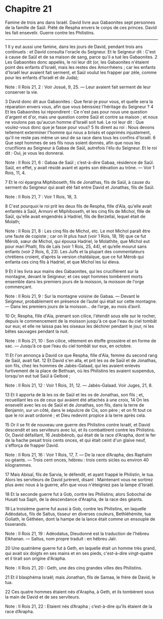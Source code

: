 # Chapitre 21

Famine de trois ans dans Israël.
David livre aux Gabaonites sept personnes de la famille de Saül.
Piété de Respha envers le corps de ces princes.
David les fait ensevelir.
Guerre contre les Philistins.

***

1 Il y eut aussi une famine, dans les jours de David, pendant trois ans continuels : et David consulta l'oracle du Seigneur. Et le Seigneur dit : C'est à cause de Saül et de sa maison de sang, parce qu'il a tué les Gabaonites. 2 Les Gabaonites donc appelés, le roi leur dit (or, les Gabaonites n'étaient point des enfants d'Israël, mais les restes des Amorrhéens ; car les enfants d'Israël leur avaient fait serment, et Saül voulut les frapper par zèle, comme pour les enfants d'Israël et de Juda);

<span class="bible-note">Note : </span> II Rois 21, 2 : Voir Josué, 9, 25. ― Leur avaient fait serment de leur conserver la vie.

3 David donc dit aux Gabaonites : Que ferai-je pour vous, et quelle sera la réparation envers vous, afin que vous bénissiez l'héritage du Seigneur ? 4 Et les Gabaonites lui répondirent : Ce n'est pas pour nous une question d'argent et d'or, mais une question contre Saül et contre sa maison ; et nous ne voulons pas qu'aucun homme d'Israël soit tué. Le roi leur dit : Que voulez-vous donc que je fasse pour vous? 5 Ils dirent au roi : Nous devons tellement exterminer l'homme qui nous a brisés et opprimés injustement, qu'il ne reste pas même un seul de sa race dans tous les confins d'Israël. 6 Que sept hommes de ses fils nous soient donnés, afin que nous les crucifiions au Seigneur à Gabaa de Saül, autrefois l'élu du Seigneur. Et le roi dit : Oui, je vous les donnerai.

<span class="bible-note">Note : </span> II Rois 21, 6 : Gabaa de Saül ; c’est-à-dire Gabaa, résidence de Saül. Saül, en effet, y avait résidé avant et après son élévation au trône. ― Voir 1 Rois, 11, 4.


7 Et le roi épargna Miphiboseth, fils de Jonathas, fils de Saül, à cause du serment du Seigneur qui avait été fait entre David et Jonathas, fils de Saül.

<span class="bible-note">Note : </span> II Rois 21, 7 : Voir 1 Rois, 18, 3.

8 C'est pourquoi le roi prit les deux fils de Respha, fille d'Aïa, qu'elle avait enfantés à Saül, Armoni et Miphiboseth, et les cinq fils de Michol, fille de Saül, qu'elle avait engendrés à Hadriel, fils de Berzellaï, lequel était de Molath;

<span class="bible-note">Note : </span> II Rois 21, 8 : Les cinq fils de Michol, etc. Le mot Michol paraît être une faute de copiste ; car on lit plus haut (voir 1 Rois, 18, 19) que ce fut Mérob, sœur de Michol, qui épousa Hadriel, le Molathite, que Michol eut pour mari Phalti, fils de Laïs (voir 1 Rois, 25, 44), et qu’elle mourut sans enfants (voir 2 Rois, 6, 23). Les Juifs et la plupart des commentateurs chrétiens croient, d’après la version chaldaïque, que ce fut Mérob qui enfanta ces cinq fils à Hadriel, et que Michol les lui éleva.

9 Et il les livra aux mains des Gabaonites, qui les crucifièrent sur la montagne, devant le Seigneur; et ces sept hommes tombèrent morts ensemble dans les premiers jours de la moisson, la moisson de l'orge commençant.

<span class="bible-note">Note : </span> II Rois 21, 9 : Sur la montagne voisine de Gabaa. ― Devant le Seigneur, probablement en présence de l’autel qui était sur cette montagne. ― Dans les premiers jours de la moisson… de l’orge, au mois d’avril.


10 Or, Respha, fille d'Aïa, prenant son cilice, l'étendit sous elle sur le rocher, depuis le commencement de la moisson jusqu'à ce que l'eau du ciel tombât sur eux; et elle ne laissa pas les oiseaux les déchirer pendant le jour, ni les bêtes sauvages pendant la nuit.

<span class="bible-note">Note : </span> II Rois 21, 10 : Son cilice, vêtement en étoffe grossière et en forme de sac. ― Jusqu’à ce que l’eau du ciel tombât sur eux, en octobre.

11 Et l'on annonça à David ce que Respha, fille d'Aïa, femme du second rang de Saül, avait fait. 12 Et David s'en alla, et prit les os de Saül et de Jonathas, son fils, chez les hommes de Jabès-Galaad, qui les avaient enlevés furtivement de la place de Bethsan, où les Philistins les avaient suspendus, lorsqu'on eut tué Saül à Gelboé ;

<span class="bible-note">Note : </span> II Rois 21, 12 : Voir 1 Rois, 31, 12. ― Jabès-Galaad. Voir Juges, 21, 8.

13 Et il apporta de là les os de Saül et les os de Jonathas, son fils ; et, recueillant les os de ceux qui avaient été attachés à une croix, 14 On les ensevelit avec les os de Saül et de Jonathas, son fils, dans la terre de Benjamin, sur un côté, dans le sépulcre de Cis, son père ; et on fit tout ce que le roi avait ordonné ; et Dieu redevint propice à la terre après cela.


15 Or il se fit de nouveau une guerre des Philistins contre Israël, et David descendit et ses serviteurs avec lui, et ils combattirent contre les Philistins. Or, David défaillant, 16 Jesbibénob, qui était de la race d'Arapha, dont le fer de la hache pesait trois cents onces, et qui était ceint d'un glaive neuf, s'efforça de frapper David.

<span class="bible-note">Note : </span> II Rois 21, 16 : Voir 1 Rois, 17, 7. ― De la race d’Arapha, des Raphaïm ou géants. ― Trois cent onces, hébreu : trois cents sicles ou environ 40 kilogrammes.

17 Mais Abisaï, fils de Sarvia, le défendit, et ayant frappé le Philistin, le tua. Alors les serviteurs de David jurèrent, disant : Maintenant vous ne sortirez plus avec nous à la guerre, afin que vous n'éteigniez pas la lampe d'Israël.


18 Et la seconde guerre fut à Gob, contre les Philistins; alors Sobochaï de Husati tua Saph, de la descendance d'Arapha, de la race des géants.


19 La troisième guerre fut aussi à Gob, contre les Philistins, en laquelle Adéodatus, fils de Saltus, tisseur en diverses couleurs, Bethléhémite, tua Goliath, le Géthéen, dont la hampe de la lance était comme un ensouple de tisserands.

<span class="bible-note">Note : </span> II Rois 21, 19 : Adéodatus, Dieudonné est la traduction de l’hébreu Elkhanan. ― Saltus, nom propre traduit : en hébreu Jaïr.


20 Une quatrième guerre fut à Geth, en laquelle était un homme très grand, qui avait six doigts en ses mains et en ses pieds, c'est-à-dire vingt-quatre et il tirait son origine d'Arapha.

<span class="bible-note">Note : </span> II Rois 21, 20 : Geth, une des cinq grandes villes des Philistins.

21 Et il blasphéma Israël; mais Jonathan, fils de Samaa, le frère de David, le tua.


22 Ces quatre hommes étaient nés d'Arapha, à Geth, et ils tombèrent sous la main de David et de ses serviteurs.

<span class="bible-note">Note : </span> II Rois 21, 22 : Etaient nés d’Arapha ; c’est-à-dire qu’ils étaient de la race d’Arapha.

